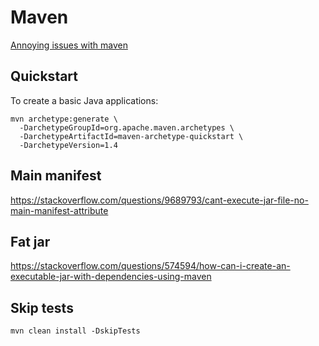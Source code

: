 # Maven

[Annoying issues with maven](annoying-issues.md)

## Quickstart
To create a basic Java applications:
```
mvn archetype:generate \
  -DarchetypeGroupId=org.apache.maven.archetypes \
  -DarchetypeArtifactId=maven-archetype-quickstart \
  -DarchetypeVersion=1.4
```

## Main manifest
https://stackoverflow.com/questions/9689793/cant-execute-jar-file-no-main-manifest-attribute

## Fat jar
https://stackoverflow.com/questions/574594/how-can-i-create-an-executable-jar-with-dependencies-using-maven

## Skip tests
```
mvn clean install -DskipTests
```
